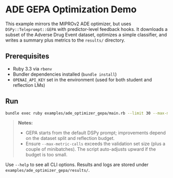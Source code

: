 # ADE GEPA Optimization Demo

This example mirrors the MIPROv2 ADE optimizer, but uses `DSPy::Teleprompt::GEPA` with predictor-level feedback hooks. It downloads a subset of the Adverse Drug Event dataset, optimizes a simple classifier, and writes a summary plus metrics to the `results/` directory.

## Prerequisites

- Ruby 3.3 via `rbenv`
- Bundler dependencies installed (`bundle install`)
- `OPENAI_API_KEY` set in the environment (used for both student and reflection LMs)

## Run

```bash
bundle exec ruby examples/ade_optimizer_gepa/main.rb --limit 30 --max-metric-calls 600 --minibatch-size 6
```

> **Notes:**
> - GEPA starts from the default DSPy prompt; improvements depend on the dataset split and reflection budget.
> - Ensure `--max-metric-calls` exceeds the validation set size (plus a couple of minibatches). The script auto-adjusts upward if the budget is too small.

Use `--help` to see all CLI options. Results and logs are stored under `examples/ade_optimizer_gepa/results/`.
